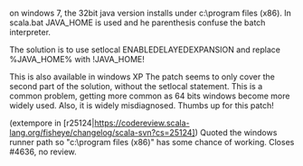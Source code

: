 on windows 7, the 32bit java version installs under c:\program files (x86). In scala.bat JAVA_HOME is used and he parenthesis confuse the batch interpreter. 

The solution is to use setlocal ENABLEDELAYEDEXPANSION and replace %JAVA_HOME% with !JAVA_HOME!

This is also available in windows XP 
The patch seems to only cover the second part of the solution, without the setlocal statement. This is a common problem, getting more common as 64 bits windows become more widely used. Also, it is widely misdiagnosed. Thumbs up for this patch!

(extempore in [r25124|https://codereview.scala-lang.org/fisheye/changelog/scala-svn?cs=25124]) Quoted the windows runner path so "c:\program files (x86)" has some
chance of working.  Closes #4636, no review.
